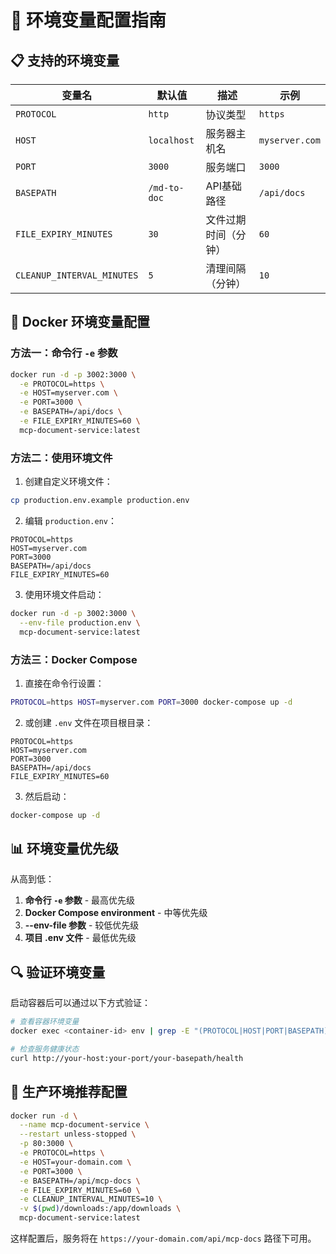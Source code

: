 # 🔧 环境变量配置指南

## 📋 支持的环境变量

| 变量名 | 默认值 | 描述 | 示例 |
|--------|--------|------|------|
| `PROTOCOL` | `http` | 协议类型 | `https` |
| `HOST` | `localhost` | 服务器主机名 | `myserver.com` |
| `PORT` | `3000` | 服务端口 | `3000` |
| `BASEPATH` | `/md-to-doc` | API基础路径 | `/api/docs` |
| `FILE_EXPIRY_MINUTES` | `30` | 文件过期时间（分钟） | `60` |
| `CLEANUP_INTERVAL_MINUTES` | `5` | 清理间隔（分钟） | `10` |

## 🐳 Docker 环境变量配置

### 方法一：命令行 `-e` 参数

```bash
docker run -d -p 3002:3000 \
  -e PROTOCOL=https \
  -e HOST=myserver.com \
  -e PORT=3000 \
  -e BASEPATH=/api/docs \
  -e FILE_EXPIRY_MINUTES=60 \
  mcp-document-service:latest
```

### 方法二：使用环境文件

1. 创建自定义环境文件：
```bash
cp production.env.example production.env
```

2. 编辑 `production.env`：
```env
PROTOCOL=https
HOST=myserver.com
PORT=3000
BASEPATH=/api/docs
FILE_EXPIRY_MINUTES=60
```

3. 使用环境文件启动：
```bash
docker run -d -p 3002:3000 \
  --env-file production.env \
  mcp-document-service:latest
```

### 方法三：Docker Compose

1. 直接在命令行设置：
```bash
PROTOCOL=https HOST=myserver.com PORT=3000 docker-compose up -d
```

2. 或创建 `.env` 文件在项目根目录：
```env
PROTOCOL=https
HOST=myserver.com
PORT=3000
BASEPATH=/api/docs
FILE_EXPIRY_MINUTES=60
```

3. 然后启动：
```bash
docker-compose up -d
```

## 📊 环境变量优先级

从高到低：
1. **命令行 `-e` 参数** - 最高优先级
2. **Docker Compose environment** - 中等优先级  
3. **--env-file 参数** - 较低优先级
4. **项目 .env 文件** - 最低优先级

## 🔍 验证环境变量

启动容器后可以通过以下方式验证：

```bash
# 查看容器环境变量
docker exec <container-id> env | grep -E "(PROTOCOL|HOST|PORT|BASEPATH)"

# 检查服务健康状态
curl http://your-host:your-port/your-basepath/health
```

## 🚀 生产环境推荐配置

```bash
docker run -d \
  --name mcp-document-service \
  --restart unless-stopped \
  -p 80:3000 \
  -e PROTOCOL=https \
  -e HOST=your-domain.com \
  -e PORT=3000 \
  -e BASEPATH=/api/mcp-docs \
  -e FILE_EXPIRY_MINUTES=60 \
  -e CLEANUP_INTERVAL_MINUTES=10 \
  -v $(pwd)/downloads:/app/downloads \
  mcp-document-service:latest
```

这样配置后，服务将在 `https://your-domain.com/api/mcp-docs` 路径下可用。
